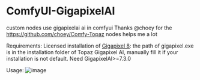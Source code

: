 # ComfyUI-GigapixelAI
custom nodes use gigapixelai ai in comfyui
Thanks @choey for the https://github.com/choey/Comfy-Topaz nodes helps me a lot

Requirements:
Licensed installation of [Gigapixel 8](https://www.topazlabs.com/downloads): the path of gigapixel.exe is in the installation folder of Topaz Gigapixel AI, manually fill it if your installation is not default.
Need GigapixelAI>=7.3.0

Usage:
![image](https://github.com/user-attachments/assets/9e6d808a-b6ee-48dd-8541-9d046d0ade7b)
